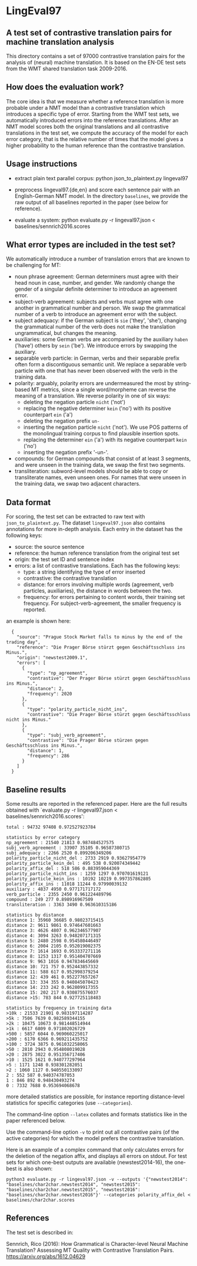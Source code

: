 LingEval97
==========

A test set of contrastive translation pairs for machine translation analysis
----------------------------------------------------------------------------

This directory contains a set of 97000 contrastive translation pairs for the
analysis of (neural) machine translation. It is based on the EN-DE test sets
from the WMT shared translation task 2009-2016.

How does the evaluation work?
-----------------------------

The core idea is that we measure whether a reference translation is more probable under a NMT model
than a contrastive translation which introduces a specific type of error. Starting from the WMT test sets,
we automatically introduced errors into the reference translations. After an NMT model scores both the original
translations and all contrastive translations in the test set, we compute the accuracy of the model for each error category,
that is the relative number of times that the model gives a higher probability to the human reference than the contrastive translation.

Usage instructions
------------------

 - extract plain text parallel corpus:
   python json_to_plaintext.py lingeval97

 - preprocess lingeval97.{de,en} and score each sentence pair with an English-German NMT model.
   In the directory `baselines`, we provide the raw output of all baselines reported in the paper (see below for reference).

 - evaluate a system:
   python evaluate.py -r lingeval97.json < baselines/sennrich2016.scores

What error types are included in the test set?
----------------------------------------------

We automatically introduce a number of translation errors that are known to be challenging for MT:

 - noun phrase agreement: German determiners must agree with their head noun in case, number, and gender. We randomly change the gender of a singular definite determiner to introduce an agreement error.
 - subject-verb agreement: subjects and verbs must agree with one another in grammatical number and person. We swap the grammatical number of a verb to introduce an agreement error with the subject.
 - subject adequacy: if the German subject is `sie` ('they', 'she'), changing the grammatical number of the verb does not make the translation ungrammatical, but changes the meaning.
 - auxiliaries: some German verbs are accompanied by the auxiliary `haben` ('have') others by `sein` ('be'). We introduce errors by swapping the auxiliary.
 - separable verb particle: in German, verbs and their separable prefix often form a discontiguous semantic unit. We replace a separable verb particle with one that has never been observed with the verb in the training data.
 - polarity: arguably, polarity errors are undermeasured the most by string-based MT metrics, since a single word/morpheme can reverse the meaning of a translation. We reverse polarity in one of six ways:
   - deleting the negation particle `nicht` ('not')
   - replacing the negative determiner `kein` ('no') with its positive counterpart `ein` ('a')
   - deleting the negation prefix `un-`
   - inserting the negation particle `nicht` ('not'). We use POS patterns of the monolingual training corpus to find plausible insertion spots.
   - replacing the determiner `ein` ('a') with its negative counterpart `kein` ('no')
   - inserting the negation prefix '-un-'.
 - compounds: for German compounds that consist of at least 3 segments, and were unseen in the training data, we swap the first two segments.
 - transliteration: subword-level models should be able to copy or transliterate names, even unseen ones. For names that were unseen in the training data, we swap two adjacent characters.

Data format
-----------

For scoring, the test set can be extracted to raw text with `json_to_plaintext.py`.
The dataset `lingeval97.json` also contains annotations for more in-depth analysis.
Each entry in the dataset has the following keys:

 - source: the source sentence
 - reference: the human reference translation from the original test set
 - origin: the test set ID and sentence index
 - errors: a list of contrastive translations. Each has the following keys:
   - type: a string identifying the type of error inserted
   - contrastive: the contrastive translation
   - distance: for errors involving multiple words (agreement, verb particles, auxiliaries), the distance in words between the two.
   - frequency: for errors pertaining to content words, their training set frequency. For subject-verb-agreement, the smaller frequency is reported.

an example is shown here:

```
  {
    "source": "Prague Stock Market falls to minus by the end of the trading day",
    "reference": "Die Prager Börse stürzt gegen Geschäftsschluss ins Minus.",
    "origin": "newstest2009.1",
    "errors": [
      {
        "type": "np_agreement",
        "contrastive": "Der Prager Börse stürzt gegen Geschäftsschluss ins Minus.",
        "distance": 2,
        "frequency": 2020
      },
      {
        "type": "polarity_particle_nicht_ins",
        "contrastive": "Die Prager Börse stürzt gegen Geschäftsschluss nicht ins Minus."
      },
      {
        "type": "subj_verb_agreement",
        "contrastive": "Die Prager Börse stürzen gegen Geschäftsschluss ins Minus.",
        "distance": 1,
        "frequency": 286
      }
    ]
  }
```



Baseline results
----------------

Some results are reported in the referenced paper. Here are the full results obtained with `evaluate.py -r lingeval97.json < baselines/sennrich2016.scores':

```
total : 94732 97408 0.972527923784

statistics by error category
np_agreement : 21540 21813 0.987484527575
subj_verb_agreement : 33907 35105 0.96587380715
subj_adequacy : 2266 2520 0.899206349206
polarity_particle_nicht_del : 2733 2919 0.93627954779
polarity_particle_kein_del : 495 538 0.920074349442
polarity_affix_del : 518 586 0.883959044369
polarity_particle_nicht_ins : 1259 1297 0.970701619121
polarity_particle_kein_ins : 10192 10219 0.997357862805
polarity_affix_ins : 11018 11244 0.97990039132
auxiliary : 4837 4950 0.977171717172
verb_particle : 2355 2450 0.961224489796
compound : 249 277 0.898916967509
transliteration : 3363 3490 0.963610315186

statistics by distance
distance 1: 35960 36685 0.98023715415
distance 2: 9611 9861 0.974647601663
distance 3: 4626 4807 0.962346577907
distance 4: 3094 3263 0.948207171315
distance 5: 2480 2598 0.954580446497
distance 6: 2004 2105 0.952019002375
distance 7: 1614 1693 0.953337271116
distance 8: 1253 1317 0.951404707669
distance 9: 963 1016 0.947834645669
distance 10: 721 757 0.952443857332
distance 11: 588 617 0.952998379254
distance 12: 439 461 0.952277657267
distance 13: 334 355 0.940845070423
distance 14: 233 242 0.962809917355
distance 15: 202 217 0.930875576037
distance >15: 783 844 0.927725118483

statistics by frequency in training data
>10k : 21533 21901 0.983197114287
>5k : 7506 7639 0.982589344155
>2k : 10475 10673 0.981448514944
>1k : 6617 6809 0.971802026729
>500 : 5857 6044 0.969060225017
>200 : 6170 6366 0.969211435752
>100 : 3724 3875 0.961032258065
>50 : 2810 2943 0.954808019028
>20 : 2875 3022 0.951356717406
>10 : 1525 1621 0.940777297964
>5 : 1171 1248 0.938301282051
>2 : 1060 1127 0.940550133097
2 : 552 587 0.940374787053
1 : 846 892 0.948430493274
0 : 7332 7688 0.953694068678
```

more detailed statistics are possible, for instance reporting distance-level statistics for specific categories (use `--categories`).

The command-line option `--latex` collates and formats statistics like in the paper referenced below.

Use the command-line option `-v` to print out all contrastive pairs (of the active categories) for which the model prefers the contrastive translation.

Here is an example of a complex command that only calculates errors for the deletion of the negation affix, and displays all errors on stdout.
For test sets for which one-best outputs are available (newstest2014-16), the one-best is also shown:

    python3 evaluate.py -r lingeval97.json -v --outputs '{"newstest2014": "baselines/char2char.newstest2014", "newstest2015": "baselines/char2char.newstest2015", "newstest2016": "baselines/char2char.newstest2016"}' --categories polarity_affix_del < baselines/char2char.scores

References
----------

The test set is described in:

Sennrich, Rico (2016): How Grammatical is Character-level Neural Machine Translation? Assessing MT Quality with Contrastive Translation Pairs. https://arxiv.org/abs/1612.04629
